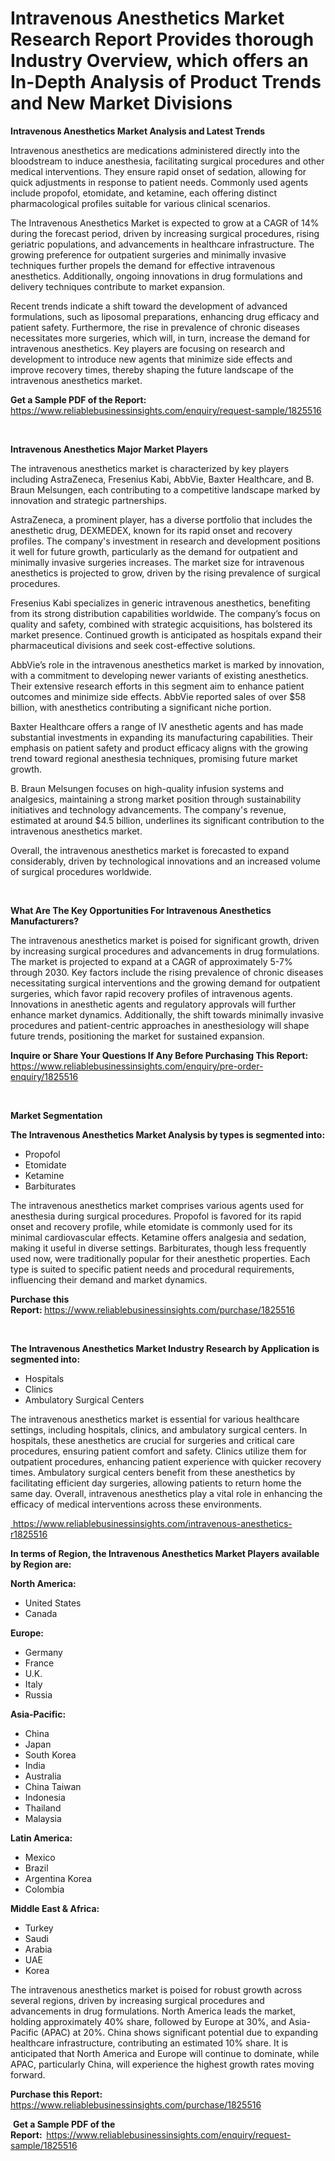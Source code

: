 <p><h1>Intravenous Anesthetics Market Research Report Provides thorough Industry Overview, which offers an In-Depth Analysis of Product Trends and New Market Divisions</h1></p><p><strong>Intravenous Anesthetics Market Analysis and Latest Trends</strong></p>
<p><p>Intravenous anesthetics are medications administered directly into the bloodstream to induce anesthesia, facilitating surgical procedures and other medical interventions. They ensure rapid onset of sedation, allowing for quick adjustments in response to patient needs. Commonly used agents include propofol, etomidate, and ketamine, each offering distinct pharmacological profiles suitable for various clinical scenarios.</p><p>The Intravenous Anesthetics Market is expected to grow at a CAGR of 14% during the forecast period, driven by increasing surgical procedures, rising geriatric populations, and advancements in healthcare infrastructure. The growing preference for outpatient surgeries and minimally invasive techniques further propels the demand for effective intravenous anesthetics. Additionally, ongoing innovations in drug formulations and delivery techniques contribute to market expansion.</p><p>Recent trends indicate a shift toward the development of advanced formulations, such as liposomal preparations, enhancing drug efficacy and patient safety. Furthermore, the rise in prevalence of chronic diseases necessitates more surgeries, which will, in turn, increase the demand for intravenous anesthetics. Key players are focusing on research and development to introduce new agents that minimize side effects and improve recovery times, thereby shaping the future landscape of the intravenous anesthetics market.</p></p>
<p><strong>Get a Sample PDF of the Report:&nbsp;</strong> <a href="https://www.reliablebusinessinsights.com/enquiry/request-sample/1825516?utm_campaign=2285&utm_medium=2&utm_source=Github&utm_content=ia&utm_term=19042025&utm_id=intravenous-anesthetics">https://www.reliablebusinessinsights.com/enquiry/request-sample/1825516</a></p>
<p>&nbsp;</p>
<p><strong>Intravenous Anesthetics Major Market Players</strong></p>
<p><p>The intravenous anesthetics market is characterized by key players including AstraZeneca, Fresenius Kabi, AbbVie, Baxter Healthcare, and B. Braun Melsungen, each contributing to a competitive landscape marked by innovation and strategic partnerships.</p><p>AstraZeneca, a prominent player, has a diverse portfolio that includes the anesthetic drug, DEXMEDEX, known for its rapid onset and recovery profiles. The company's investment in research and development positions it well for future growth, particularly as the demand for outpatient and minimally invasive surgeries increases. The market size for intravenous anesthetics is projected to grow, driven by the rising prevalence of surgical procedures.</p><p>Fresenius Kabi specializes in generic intravenous anesthetics, benefiting from its strong distribution capabilities worldwide. The company’s focus on quality and safety, combined with strategic acquisitions, has bolstered its market presence. Continued growth is anticipated as hospitals expand their pharmaceutical divisions and seek cost-effective solutions.</p><p>AbbVie’s role in the intravenous anesthetics market is marked by innovation, with a commitment to developing newer variants of existing anesthetics. Their extensive research efforts in this segment aim to enhance patient outcomes and minimize side effects. AbbVie reported sales of over $58 billion, with anesthetics contributing a significant niche portion.</p><p>Baxter Healthcare offers a range of IV anesthetic agents and has made substantial investments in expanding its manufacturing capabilities. Their emphasis on patient safety and product efficacy aligns with the growing trend toward regional anesthesia techniques, promising future market growth.</p><p>B. Braun Melsungen focuses on high-quality infusion systems and analgesics, maintaining a strong market position through sustainability initiatives and technology advancements. The company's revenue, estimated at around $4.5 billion, underlines its significant contribution to the intravenous anesthetics market.</p><p>Overall, the intravenous anesthetics market is forecasted to expand considerably, driven by technological innovations and an increased volume of surgical procedures worldwide.</p></p>
<p>&nbsp;</p>
<p><strong>What Are The Key Opportunities For Intravenous Anesthetics Manufacturers?</strong></p>
<p><p>The intravenous anesthetics market is poised for significant growth, driven by increasing surgical procedures and advancements in drug formulations. The market is projected to expand at a CAGR of approximately 5-7% through 2030. Key factors include the rising prevalence of chronic diseases necessitating surgical interventions and the growing demand for outpatient surgeries, which favor rapid recovery profiles of intravenous agents. Innovations in anesthetic agents and regulatory approvals will further enhance market dynamics. Additionally, the shift towards minimally invasive procedures and patient-centric approaches in anesthesiology will shape future trends, positioning the market for sustained expansion.</p></p>
<p><strong>Inquire or Share Your Questions If Any Before Purchasing This Report:</strong> <a href="https://www.reliablebusinessinsights.com/enquiry/pre-order-enquiry/1825516?utm_campaign=2285&utm_medium=2&utm_source=Github&utm_content=ia&utm_term=19042025&utm_id=intravenous-anesthetics">https://www.reliablebusinessinsights.com/enquiry/pre-order-enquiry/1825516</a></p>
<p>&nbsp;</p>
<p><strong>Market Segmentation</strong></p>
<p><strong>The Intravenous Anesthetics Market Analysis by types is segmented into:</strong></p>
<p><ul><li>Propofol</li><li>Etomidate</li><li>Ketamine</li><li>Barbiturates</li></ul></p>
<p><p>The intravenous anesthetics market comprises various agents used for anesthesia during surgical procedures. Propofol is favored for its rapid onset and recovery profile, while etomidate is commonly used for its minimal cardiovascular effects. Ketamine offers analgesia and sedation, making it useful in diverse settings. Barbiturates, though less frequently used now, were traditionally popular for their anesthetic properties. Each type is suited to specific patient needs and procedural requirements, influencing their demand and market dynamics.</p></p>
<p><strong>Purchase this Report:&nbsp;</strong><a href="https://www.reliablebusinessinsights.com/purchase/1825516?utm_campaign=2285&utm_medium=2&utm_source=Github&utm_content=ia&utm_term=19042025&utm_id=intravenous-anesthetics">https://www.reliablebusinessinsights.com/purchase/1825516</a></p>
<p>&nbsp;</p>
<p><strong>The Intravenous Anesthetics Market Industry Research by Application is segmented into:</strong></p>
<p><ul><li>Hospitals</li><li>Clinics</li><li>Ambulatory Surgical Centers</li></ul></p>
<p><p>The intravenous anesthetics market is essential for various healthcare settings, including hospitals, clinics, and ambulatory surgical centers. In hospitals, these anesthetics are crucial for surgeries and critical care procedures, ensuring patient comfort and safety. Clinics utilize them for outpatient procedures, enhancing patient experience with quicker recovery times. Ambulatory surgical centers benefit from these anesthetics by facilitating efficient day surgeries, allowing patients to return home the same day. Overall, intravenous anesthetics play a vital role in enhancing the efficacy of medical interventions across these environments.</p></p>
<p><a href="https://www.reliablebusinessinsights.com/intravenous-anesthetics-r1825516?utm_campaign=2285&utm_medium=2&utm_source=Github&utm_content=ia&utm_term=19042025&utm_id=intravenous-anesthetics">&nbsp;https://www.reliablebusinessinsights.com/intravenous-anesthetics-r1825516</a></p>
<p><strong>In terms of Region, the Intravenous Anesthetics Market Players available by Region are:</strong></p>
<p>
    <p> <strong> North America: </strong>
        <ul>
            <li>United States</li>
            <li>Canada</li>
        </ul>
        </p> 
    <p> <strong> Europe: </strong>
        <ul>
            <li>Germany</li>
            <li>France</li>
            <li>U.K.</li>
            <li>Italy</li>
            <li>Russia</li>
        </ul>
        </p> 
    <p> <strong> Asia-Pacific: </strong>
        <ul>
            <li>China</li>
            <li>Japan</li>
            <li>South Korea</li>
            <li>India</li>
            <li>Australia</li>
            <li>China Taiwan</li>
            <li>Indonesia</li>
            <li>Thailand</li>
            <li>Malaysia</li>
        </ul>
        </p> 
    <p> <strong> Latin America: </strong>
        <ul>
            <li>Mexico</li>
            <li>Brazil</li>
            <li>Argentina Korea</li>
            <li>Colombia</li>
        </ul>
        </p> 
    <p> <strong> Middle East & Africa: </strong>
        <ul>
            <li>Turkey</li>
            <li>Saudi</li>
            <li>Arabia</li>
            <li>UAE</li>
            <li>Korea</li>
        </ul>
    </p>
    </p>
<p><p>The intravenous anesthetics market is poised for robust growth across several regions, driven by increasing surgical procedures and advancements in drug formulations. North America leads the market, holding approximately 40% share, followed by Europe at 30%, and Asia-Pacific (APAC) at 20%. China shows significant potential due to expanding healthcare infrastructure, contributing an estimated 10% share. It is anticipated that North America and Europe will continue to dominate, while APAC, particularly China, will experience the highest growth rates moving forward.</p></p>
<p><strong>Purchase this Report: </strong><a href="https://www.reliablebusinessinsights.com/purchase/1825516?utm_campaign=2285&utm_medium=2&utm_source=Github&utm_content=ia&utm_term=19042025&utm_id=intravenous-anesthetics">https://www.reliablebusinessinsights.com/purchase/1825516</a></p>
<p>&nbsp;<strong>Get a Sample PDF of the Report:&nbsp;&nbsp;</strong><a href="https://www.reliablebusinessinsights.com/enquiry/request-sample/1825516?utm_campaign=2285&utm_medium=2&utm_source=Github&utm_content=ia&utm_term=19042025&utm_id=intravenous-anesthetics">https://www.reliablebusinessinsights.com/enquiry/request-sample/1825516</a></p>
<p><strong></strong></p>
<p><p></p><p></p><p></p></p>